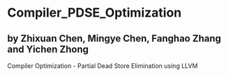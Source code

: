 # Compiler_PDSE_Optimization
## by Zhixuan Chen, Mingye Chen, Fanghao Zhang and Yichen Zhong
Compiler Optimization - Partial Dead Store Elimination using LLVM
